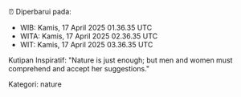 ⏰ Diperbarui pada:
- WIB: Kamis, 17 April 2025 01.36.35 UTC
- WITA: Kamis, 17 April 2025 02.36.35 UTC
- WIT: Kamis, 17 April 2025 03.36.35 UTC

Kutipan Inspiratif:
"Nature is just enough; but men and women must comprehend and accept her suggestions."


Kategori: nature

